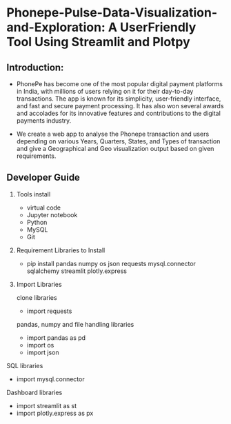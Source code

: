 # Phonepe-Pulse-Data-Visualization-and-Exploration: A UserFriendly Tool Using Streamlit and Plotpy

## Introduction:

* PhonePe has become one of the most popular digital payment platforms in India, with millions of users relying on it for their day-to-day transactions. The app is known for its simplicity, user-friendly interface, and fast and secure payment processing. It has also won several awards and accolades for its innovative features and contributions to the digital payments industry.

* We create a web app to analyse the Phonepe transaction and users depending on various Years, Quarters, States, and Types of transaction and give a Geographical and Geo visualization output based on given requirements.

## Developer Guide
1. Tools install
   * virtual code
   * Jupyter notebook
   * Python 
   * MySQL
   * Git
2. Requirement Libraries to Install
   * pip install pandas numpy os json requests  mysql.connector sqlalchemy  streamlit plotly.express
     
3. Import Libraries
   
    clone libraries
   * import requests
     
    pandas, numpy and file handling libraries
   * import pandas as pd
   * import os
   * import json
     
 SQL libraries
   * import mysql.connector
     
 Dashboard libraries
   * import streamlit as st
   * import plotly.express as px
     

